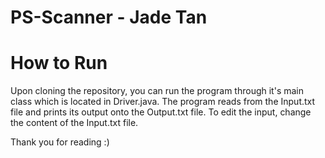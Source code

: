 # PS-Scanner - Jade Tan

# How to Run
Upon cloning the repository, you can run the program through it's main class which is located in Driver.java. The program reads from the Input.txt file and prints its output onto the Output.txt file. To edit the input, change the content of the Input.txt file.

Thank you for reading :)
